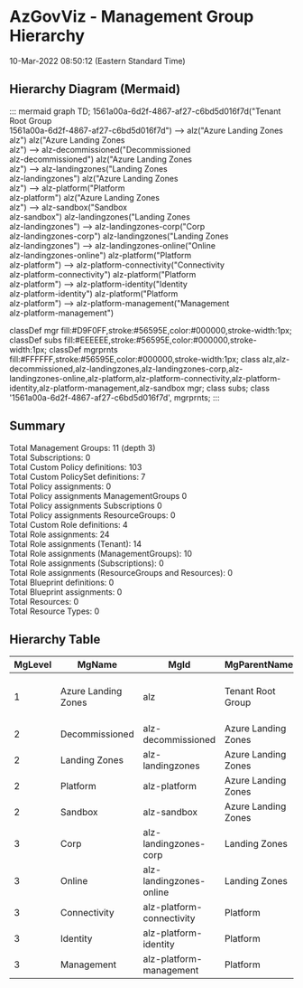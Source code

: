 # AzGovViz - Management Group Hierarchy

10-Mar-2022 08:50:12 (Eastern Standard Time)

## Hierarchy Diagram (Mermaid)

::: mermaid
    graph TD;
1561a00a-6d2f-4867-af27-c6bd5d016f7d("Tenant Root Group<br/>1561a00a-6d2f-4867-af27-c6bd5d016f7d") --> alz("Azure Landing Zones<br/>alz")
alz("Azure Landing Zones<br/>alz") --> alz-decommissioned("Decommissioned<br/>alz-decommissioned")
alz("Azure Landing Zones<br/>alz") --> alz-landingzones("Landing Zones<br/>alz-landingzones")
alz("Azure Landing Zones<br/>alz") --> alz-platform("Platform<br/>alz-platform")
alz("Azure Landing Zones<br/>alz") --> alz-sandbox("Sandbox<br/>alz-sandbox")
alz-landingzones("Landing Zones<br/>alz-landingzones") --> alz-landingzones-corp("Corp<br/>alz-landingzones-corp")
alz-landingzones("Landing Zones<br/>alz-landingzones") --> alz-landingzones-online("Online<br/>alz-landingzones-online")
alz-platform("Platform<br/>alz-platform") --> alz-platform-connectivity("Connectivity<br/>alz-platform-connectivity")
alz-platform("Platform<br/>alz-platform") --> alz-platform-identity("Identity<br/>alz-platform-identity")
alz-platform("Platform<br/>alz-platform") --> alz-platform-management("Management<br/>alz-platform-management")


 classDef mgr fill:#D9F0FF,stroke:#56595E,color:#000000,stroke-width:1px;
 classDef subs fill:#EEEEEE,stroke:#56595E,color:#000000,stroke-width:1px; classDef mgrprnts fill:#FFFFFF,stroke:#56595E,color:#000000,stroke-width:1px;
 class alz,alz-decommissioned,alz-landingzones,alz-landingzones-corp,alz-landingzones-online,alz-platform,alz-platform-connectivity,alz-platform-identity,alz-platform-management,alz-sandbox mgr;
 class  subs; class '1561a00a-6d2f-4867-af27-c6bd5d016f7d', mgrprnts;
:::

## Summary

Total Management Groups: 11 (depth 3)\
Total Subscriptions: 0\
Total Custom Policy definitions: 103\
Total Custom PolicySet definitions: 7\
Total Policy assignments: 0\
Total Policy assignments ManagementGroups 0\
Total Policy assignments Subscriptions 0\
Total Policy assignments ResourceGroups: 0\
Total Custom Role definitions: 4\
Total Role assignments: 24\
Total Role assignments (Tenant): 14\
Total Role assignments (ManagementGroups): 10\
Total Role assignments (Subscriptions): 0\
Total Role assignments (ResourceGroups and Resources): 0\
Total Blueprint definitions: 0\
Total Blueprint assignments: 0\
Total Resources: 0\
Total Resource Types: 0

## Hierarchy Table

| **MgLevel** | **MgName** | **MgId** | **MgParentName** | **MgParentId** | **SubName** | **SubId** |
|-------------|-------------|-------------|-------------|-------------|-------------|-------------|
| 1 | Azure Landing Zones | alz | Tenant Root Group | 1561a00a-6d2f-4867-af27-c6bd5d016f7d | none | none |
| 2 | Decommissioned | alz-decommissioned | Azure Landing Zones | alz | none | none |
| 2 | Landing Zones | alz-landingzones | Azure Landing Zones | alz | none | none |
| 2 | Platform | alz-platform | Azure Landing Zones | alz | none | none |
| 2 | Sandbox | alz-sandbox | Azure Landing Zones | alz | none | none |
| 3 | Corp | alz-landingzones-corp | Landing Zones | alz-landingzones | none | none |
| 3 | Online | alz-landingzones-online | Landing Zones | alz-landingzones | none | none |
| 3 | Connectivity | alz-platform-connectivity | Platform | alz-platform | none | none |
| 3 | Identity | alz-platform-identity | Platform | alz-platform | none | none |
| 3 | Management | alz-platform-management | Platform | alz-platform | none | none |

